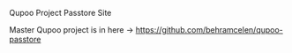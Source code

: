 Qupoo Project Passtore Site

Master Qupoo project is in here ->  https://github.com/behramcelen/qupoo-passtore
